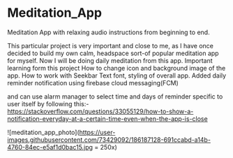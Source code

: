 # Meditation_App
Meditation App with relaxing audio instructions from beginning to end.

This particular project is very important and close to me, as I have once decided to build my own calm, headspace sort-of popular meditation app for myself. Now I will be doing daily meditation from this app.
Important learning form this project 
  How to change icon and background image of the app.
  How to work with Seekbar
  Text font, styling of overall app.
  Added daily reminder notification using firebase cloud messaging(FCM)  
<!-- need to commit changes done in android studio new features add -->
and can use alarm manager to select time and days of reminder specific to user itself by following this:-
https://stackoverflow.com/questions/33055129/how-to-show-a-notification-everyday-at-a-certain-time-even-when-the-app-is-close





![meditation_app_photo](https://user-images.githubusercontent.com/73429092/186187128-691ccabd-a14b-4760-84ec-e5af1d0bac15.jpg = 250x)
